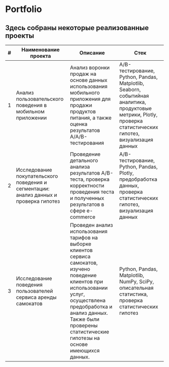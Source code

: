 # Portfolio
## Здесь собраны некоторые реализованные проекты
| # | Наименование проекта | Описание | Стек |
|---|-----------------------|----------|------|
| 1 | Анализ пользовательского поведения в мобильном приложении             | Анализ воронки продаж на основе данных использования мобильного приложения для продажи продуктов питания, а также оценка результатов A/A/B-тестирования  | А/В-тестирование, Python, Pandas, Matplotlib, Seaborn,  событийная аналитика, продуктовые метрики, Plotly, проверка статистических гипотез, визуализация данных |
| 2 | Исследование покупательского поведения и сегментации: анализ данных и проверка гипотез            | Проведение детального анализа результатов A/B-теста, проверка корректности проведения теста и полученных результатов в сфере e-commerce | А/В-тестирование, Python, Pandas, Plotly, предобработка данных, проверка статистических гипотез, визуализация данных |
| 3 | Исследование поведения пользователей сервиса аренды самокатов             | Проведен анализ использования тарифов на выборке клиентов сервиса самокатов, изучено поведение клиентов при использовании услуг, осуществлена предобработка и анализ данных. Также были проверены статистические гипотезы на основе имеющихся данных. | Python, Pandas, Matplotlib, NumPy, SciPy, описательная статистика, проверка статистических гипотез |


